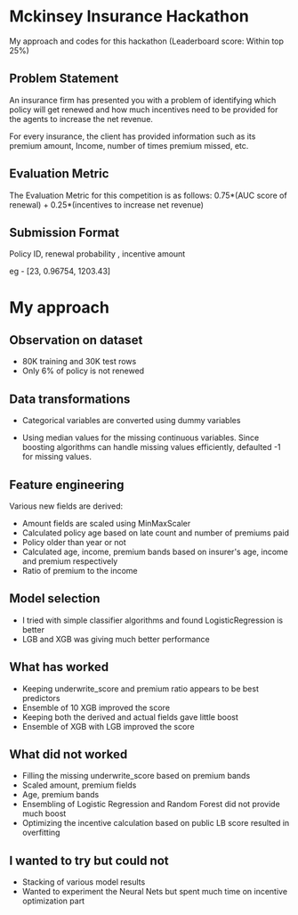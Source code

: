 # Mckinsey Insurance Hackathon 

My approach and codes for this hackathon (Leaderboard score: Within top 25%)

## Problem Statement

An insurance firm has presented you with a problem of identifying which policy will get renewed and how much incentives need to be provided for the agents to increase the net revenue.

For every insurance, the client has provided information such as its premium amount, Income, number of times premium missed, etc.  


## Evaluation Metric

The Evaluation Metric for this competition is as follows:
0.75*(AUC score of renewal) + 0.25*(incentives to increase net revenue)

## Submission Format

Policy ID, renewal probability , incentive amount

eg - [23, 0.96754, 1203.43]

# My approach


## Observation on dataset
* 80K training and 30K test rows
* Only 6% of policy is not renewed

## Data transformations

* Categorical variables are converted using dummy variables 

* Using median values for the missing continuous variables. Since boosting algorithms can handle missing values efficiently, defaulted -1 for missing values.


## Feature engineering

Various new fields are derived:
* Amount fields are scaled using MinMaxScaler
* Calculated policy age based on late count and number of premiums paid
* Policy older than year or not
* Calculated age, income, premium bands based on insurer's age, income and premium respectively
* Ratio of premium to the income

## Model selection

* I tried with simple classifier algorithms and found LogisticRegression is better
* LGB and XGB was giving much better performance

## What has worked

* Keeping underwrite_score and premium ratio appears to be best predictors
* Ensemble of 10 XGB improved the score
* Keeping both the derived and actual fields gave little boost
* Ensemble of XGB with LGB improved the score

## What did not worked

* Filling the missing underwrite_score based on premium bands
* Scaled amount, premium fields
* Age, premium bands 
* Ensembling of Logistic Regression and Random Forest did not provide much boost
* Optimizing the incentive calculation based on public LB score resulted in overfitting

## I wanted to try but could not

* Stacking of various model results
* Wanted to experiment the Neural Nets but spent much time on incentive optimization part
